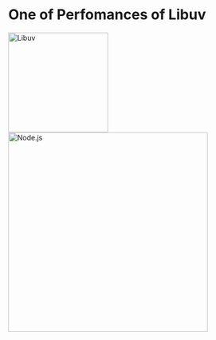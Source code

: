 # One of Perfomances of Libuv

<img src="https://upload.wikimedia.org/wikipedia/commons/thumb/3/32/Libuv.svg/640px-Libuv.svg.png" alt="Libuv" width="200" />
<img src="https://s3.amazonaws.com/media-p.slid.es/uploads/128659/images/4835086/nodejs.png" alt="Node.js" width="400" />
